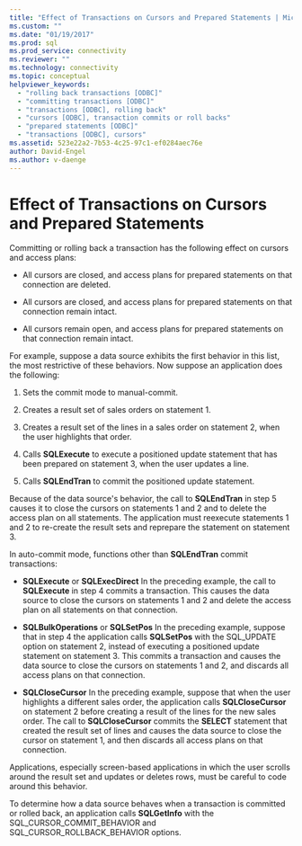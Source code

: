 ```yaml
---
title: "Effect of Transactions on Cursors and Prepared Statements | Microsoft Docs"
ms.custom: ""
ms.date: "01/19/2017"
ms.prod: sql
ms.prod_service: connectivity
ms.reviewer: ""
ms.technology: connectivity
ms.topic: conceptual
helpviewer_keywords: 
  - "rolling back transactions [ODBC]"
  - "committing transactions [ODBC]"
  - "transactions [ODBC], rolling back"
  - "cursors [ODBC], transaction commits or roll backs"
  - "prepared statements [ODBC]"
  - "transactions [ODBC], cursors"
ms.assetid: 523e22a2-7b53-4c25-97c1-ef0284aec76e
author: David-Engel
ms.author: v-daenge
---
```

# Effect of Transactions on Cursors and Prepared Statements
Committing or rolling back a transaction has the following effect on cursors and access plans:  
  
-   All cursors are closed, and access plans for prepared statements on that connection are deleted.  
  
-   All cursors are closed, and access plans for prepared statements on that connection remain intact.  
  
-   All cursors remain open, and access plans for prepared statements on that connection remain intact.  
  
 For example, suppose a data source exhibits the first behavior in this list, the most restrictive of these behaviors. Now suppose an application does the following:  
  
1.  Sets the commit mode to manual-commit.  
  
2.  Creates a result set of sales orders on statement 1.  
  
3.  Creates a result set of the lines in a sales order on statement 2, when the user highlights that order.  
  
4.  Calls **SQLExecute** to execute a positioned update statement that has been prepared on statement 3, when the user updates a line.  
  
5.  Calls **SQLEndTran** to commit the positioned update statement.  
  
 Because of the data source's behavior, the call to **SQLEndTran** in step 5 causes it to close the cursors on statements 1 and 2 and to delete the access plan on all statements. The application must reexecute statements 1 and 2 to re-create the result sets and reprepare the statement on statement 3.  
  
 In auto-commit mode, functions other than **SQLEndTran** commit transactions:  
  
-   **SQLExecute** or **SQLExecDirect** In the preceding example, the call to **SQLExecute** in step 4 commits a transaction. This causes the data source to close the cursors on statements 1 and 2 and delete the access plan on all statements on that connection.  
  
-   **SQLBulkOperations** or **SQLSetPos** In the preceding example, suppose that in step 4 the application calls **SQLSetPos** with the SQL_UPDATE option on statement 2, instead of executing a positioned update statement on statement 3. This commits a transaction and causes the data source to close the cursors on statements 1 and 2, and discards all access plans on that connection.  
  
-   **SQLCloseCursor** In the preceding example, suppose that when the user highlights a different sales order, the application calls **SQLCloseCursor** on statement 2 before creating a result of the lines for the new sales order. The call to **SQLCloseCursor** commits the **SELECT** statement that created the result set of lines and causes the data source to close the cursor on statement 1, and then discards all access plans on that connection.  
  
 Applications, especially screen-based applications in which the user scrolls around the result set and updates or deletes rows, must be careful to code around this behavior.  
  
 To determine how a data source behaves when a transaction is committed or rolled back, an application calls **SQLGetInfo** with the SQL_CURSOR_COMMIT_BEHAVIOR and SQL_CURSOR_ROLLBACK_BEHAVIOR options.
